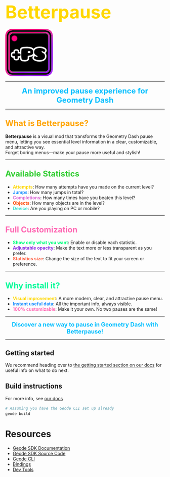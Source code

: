 # <span style="color:#FFD700; font-size:2em">Betterpause</span>

<img src="logo.png" width="150" alt="the mod's logo" />

---

<div align="center">

<span style="color:#00BFFF; font-size:1.7em"><b>An improved pause experience for Geometry Dash</b></span>

</div>

---

## <span style="color:#FFA500; font-size:1.2em">What is Betterpause?</span>

**Betterpause** is a visual mod that transforms the Geometry Dash pause menu, letting you see essential level information in a clear, customizable, and attractive way.  
Forget boring menus—make your pause more useful and stylish!

---

## <span style="color:#32CD32; font-size:1.2em">Available Statistics</span>

- <span style="color:#FFD700"><b>Attempts</b></span>: How many attempts have you made on the current level?
- <span style="color:#1E90FF"><b>Jumps</b></span>: How many jumps in total?
- <span style="color:#DA70D6"><b>Completions</b></span>: How many times have you beaten this level?
- <span style="color:#FF4500"><b>Objects</b></span>: How many objects are in the level?
- <span style="color:#40E0D0"><b>Device</b></span>: Are you playing on PC or mobile?

---

## <span style="color:#FF69B4; font-size:1.2em">Full Customization</span>

- <span style="color:#00FF7F"><b>Show only what you want</b></span>: Enable or disable each statistic.
- <span style="color:#8A2BE2"><b>Adjustable opacity</b></span>: Make the text more or less transparent as you prefer.
- <span style="color:#FF6347"><b>Statistics size</b></span>: Change the size of the text to fit your screen or preference.

---

## <span style="color:#00FA9A; font-size:1.2em">Why install it?</span>

- <span style="color:#FFD700"><b>Visual improvement</b></span>: A more modern, clear, and attractive pause menu.
- <span style="color:#1E90FF"><b>Instant useful data</b></span>: All the important info, always visible.
- <span style="color:#FF69B4"><b>100% customizable</b></span>: Make it your own. No two pauses are the same!

---

<div align="center">

<span style="color:#00BFFF; font-size:1.3em"><b>Discover a new way to pause in Geometry Dash with Betterpause!</b></span>

</div>

---

## Getting started
We recommend heading over to [the getting started section on our docs](https://docs.geode-sdk.org/getting-started/) for useful info on what to do next.

## Build instructions
For more info, see [our docs](https://docs.geode-sdk.org/getting-started/create-mod#build)
```sh
# Assuming you have the Geode CLI set up already
geode build
```

# Resources
* [Geode SDK Documentation](https://docs.geode-sdk.org/)
* [Geode SDK Source Code](https://github.com/geode-sdk/geode/)
* [Geode CLI](https://github.com/geode-sdk/cli)
* [Bindings](https://github.com/geode-sdk/bindings/)
* [Dev Tools](https://github.com/geode-sdk/DevTools)